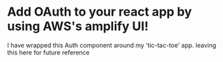 # Add OAuth to your react app by using AWS's amplify UI!

  I have wrapped this Auth component around my 'tic-tac-toe' app. leaving this here for future reference
